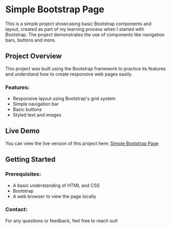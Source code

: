 # Simple Bootstrap Page

This is a simple project showcasing basic Bootstrap components and layout, created as part of my learning process when I started with Bootstrap. The project demonstrates the use of components like navigation bars, buttons and more.

## Project Overview

This project was built using the Bootstrap framework to practice its features and understand how to create responsive web pages easily.

### Features:

- Responsive layout using Bootstrap's grid system
- Simple navigation bar
- Basic buttons
- Styled text and images

## Live Demo

You can view the live version of this project here: [Simple Bootstrap Page](https://klimentina2709.github.io/Templates/Bootstrap_Page/)

## Getting Started

### Prerequisites:

- A basic understanding of HTML and CSS
- Bootstrap
- A web browser to view the page locally

### Contact:

For any questions or feedback, feel free to reach out!
